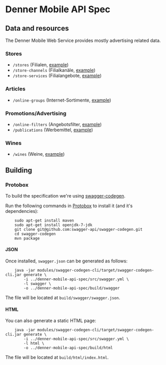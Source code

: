 # Denner Mobile API Spec

## Data and resources
The Denner Mobile Web Service provides mostly advertising related data.

### Stores

* `/stores` (Filialen, [example](examples/stores.json))
* `/store-channels` (Filialkanäle, [example](examples/store-channels.json))
* `/store-services` (Filialangebote, [example](examples/store-services.json))

### Articles

* `/online-groups` (Internet-Sortimente, [example](examples/groups.json))

### Promotions/Advertising

* `/online-filters` (Angebotsfilter, [example](examples/filters.json))
* `/publications` (Werbemittel, [example](examples/publications.json))

### Wines

* `/wines` (Weine, [example](examples/wines.json))


## Building

### Protobox
To build the specification we're using [swagger-codegen](https://github.com/swagger-api/swagger-codegen).

Run the following commands in [Protobox](https://bitbucket.org/detailnet/protobox) to install it (and it's dependencies):

        sudo apt-get install maven
        sudo apt-get install openjdk-7-jdk
        git clone git@github.com:swagger-api/swagger-codegen.git
        cd swagger-codegen
        mvn package

#### JSON
Once installed, `swagger.json` can be generated as follows:

        java -jar modules/swagger-codegen-cli/target/swagger-codegen-cli.jar generate \
            -i ../denner-mobile-api-spec/src/swagger.yml \
            -l swagger \
            -o ../denner-mobile-api-spec/build/swagger
        
The file will be located at `build/swagger/swagger.json`.

#### HTML
You can also generate a static HTML page:

        java -jar modules/swagger-codegen-cli/target/swagger-codegen-cli.jar generate \
            -i ../denner-mobile-api-spec/src/swagger.yml \
            -l html \
            -o ../denner-mobile-api-spec/build/html
            
The file will be located at `build/html/index.html`.

